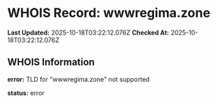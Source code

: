 # WHOIS Record: wwwregima.zone

**Last Updated:** 2025-10-18T03:22:12.076Z
**Checked At:** 2025-10-18T03:22:12.076Z

## WHOIS Information

**error:** TLD for "wwwregima.zone" not supported

**status:** error

